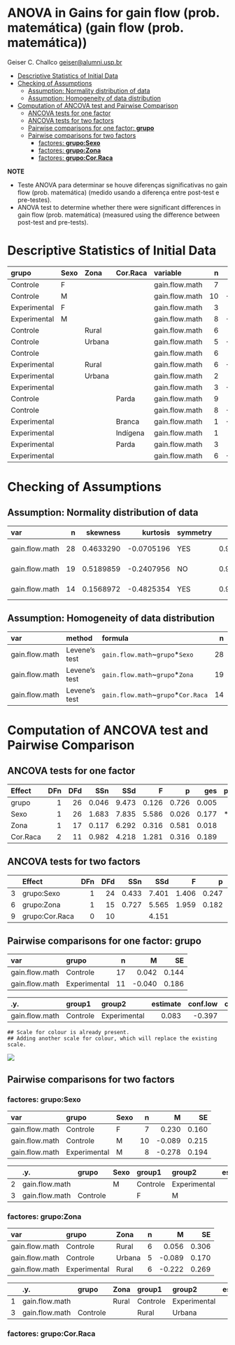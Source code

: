 ANOVA in Gains for gain flow (prob. matemática) (gain flow (prob.
matemática))
================
Geiser C. Challco <geiser@alumni.usp.br>

- [Descriptive Statistics of Initial
  Data](#descriptive-statistics-of-initial-data)
- [Checking of Assumptions](#checking-of-assumptions)
  - [Assumption: Normality distribution of
    data](#assumption-normality-distribution-of-data)
  - [Assumption: Homogeneity of data
    distribution](#assumption-homogeneity-of-data-distribution)
- [Computation of ANCOVA test and Pairwise
  Comparison](#computation-of-ancova-test-and-pairwise-comparison)
  - [ANCOVA tests for one factor](#ancova-tests-for-one-factor)
  - [ANCOVA tests for two factors](#ancova-tests-for-two-factors)
  - [Pairwise comparisons for one factor:
    **grupo**](#pairwise-comparisons-for-one-factor-grupo)
  - [Pairwise comparisons for two
    factors](#pairwise-comparisons-for-two-factors)
    - [factores: **grupo:Sexo**](#factores-gruposexo)
    - [factores: **grupo:Zona**](#factores-grupozona)
    - [factores: **grupo:Cor.Raca**](#factores-grupocorraca)

**NOTE**

- Teste ANOVA para determinar se houve diferenças significativas no gain
  flow (prob. matemática) (medido usando a diferença entre post-test e
  pre-testes).
- ANOVA test to determine whether there were significant differences in
  gain flow (prob. matemática) (measured using the difference between
  post-test and pre-tests).

# Descriptive Statistics of Initial Data

| grupo        | Sexo | Zona   | Cor.Raca | variable       |   n |   mean | median |    min |    max |    sd |    se |    ci |   iqr |
|:-------------|:-----|:-------|:---------|:---------------|----:|-------:|-------:|-------:|-------:|------:|------:|------:|------:|
| Controle     | F    |        |          | gain.flow.math |   7 |  0.230 |  0.389 | -0.444 |  0.778 | 0.424 | 0.160 | 0.392 | 0.444 |
| Controle     | M    |        |          | gain.flow.math |  10 | -0.089 | -0.111 | -0.889 |  1.333 | 0.681 | 0.215 | 0.487 | 0.639 |
| Experimental | F    |        |          | gain.flow.math |   3 |  0.593 |  0.556 |  0.444 |  0.778 | 0.170 | 0.098 | 0.422 | 0.167 |
| Experimental | M    |        |          | gain.flow.math |   8 | -0.278 | -0.278 | -0.889 |  0.444 | 0.548 | 0.194 | 0.458 | 0.917 |
| Controle     |      | Rural  |          | gain.flow.math |   6 |  0.056 |  0.056 | -0.889 |  1.333 | 0.749 | 0.306 | 0.787 | 0.528 |
| Controle     |      | Urbana |          | gain.flow.math |   5 | -0.089 | -0.222 | -0.556 |  0.444 | 0.380 | 0.170 | 0.472 | 0.333 |
| Controle     |      |        |          | gain.flow.math |   6 |  0.139 |  0.417 | -0.889 |  0.778 | 0.653 | 0.267 | 0.686 | 0.764 |
| Experimental |      | Rural  |          | gain.flow.math |   6 | -0.222 | -0.278 | -0.889 |  0.778 | 0.659 | 0.269 | 0.692 | 0.861 |
| Experimental |      | Urbana |          | gain.flow.math |   2 |  0.500 |  0.500 |  0.444 |  0.556 | 0.079 | 0.056 | 0.706 | 0.056 |
| Experimental |      |        |          | gain.flow.math |   3 | -0.037 |  0.222 | -0.778 |  0.444 | 0.651 | 0.376 | 1.617 | 0.611 |
| Controle     |      |        | Parda    | gain.flow.math |   9 |  0.160 |  0.111 | -0.889 |  1.333 | 0.694 | 0.231 | 0.534 | 1.000 |
| Controle     |      |        |          | gain.flow.math |   8 | -0.090 | -0.056 | -0.889 |  0.444 | 0.469 | 0.166 | 0.392 | 0.569 |
| Experimental |      |        | Branca   | gain.flow.math |   1 | -0.778 | -0.778 | -0.778 | -0.778 |       |       |       | 0.000 |
| Experimental |      |        | Indígena | gain.flow.math |   1 |  0.444 |  0.444 |  0.444 |  0.444 |       |       |       | 0.000 |
| Experimental |      |        | Parda    | gain.flow.math |   3 |  0.333 |  0.111 |  0.111 |  0.778 | 0.385 | 0.222 | 0.956 | 0.333 |
| Experimental |      |        |          | gain.flow.math |   6 | -0.185 | -0.222 | -0.889 |  0.556 | 0.662 | 0.270 | 0.694 | 1.139 |

# Checking of Assumptions

## Assumption: Normality distribution of data

| var            |   n |  skewness |   kurtosis | symmetry | statistic | method       |         p | p.signif | normality |
|:---------------|----:|----------:|-----------:|:---------|----------:|:-------------|----------:|:---------|:----------|
| gain.flow.math |  28 | 0.4633290 | -0.0705196 | YES      | 0.9576625 | Shapiro-Wilk | 0.3064864 | ns       | YES       |
| gain.flow.math |  19 | 0.5189859 | -0.2407956 | NO       | 0.9618887 | Shapiro-Wilk | 0.6101061 | ns       | YES       |
| gain.flow.math |  14 | 0.1568972 | -0.4825354 | YES      | 0.9803160 | Shapiro-Wilk | 0.9765959 | ns       | YES       |

## Assumption: Homogeneity of data distribution

| var            | method        | formula                              |   n | df1 | df2 | statistic |         p | p.signif |
|:---------------|:--------------|:-------------------------------------|----:|----:|----:|----------:|----------:|:---------|
| gain.flow.math | Levene’s test | `gain.flow.math`~`grupo`\*`Sexo`     |  28 |   3 |  24 |  1.798359 | 0.1744141 | ns       |
| gain.flow.math | Levene’s test | `gain.flow.math`~`grupo`\*`Zona`     |  19 |   3 |  15 |  1.351773 | 0.2953126 | ns       |
| gain.flow.math | Levene’s test | `gain.flow.math`~`grupo`\*`Cor.Raca` |  14 |   3 |  10 |  1.316628 | 0.3228278 | ns       |

# Computation of ANCOVA test and Pairwise Comparison

## ANCOVA tests for one factor

| Effect   | DFn | DFd |   SSn |   SSd |     F |     p |   ges | p\<.05 |
|:---------|----:|----:|------:|------:|------:|------:|------:|:-------|
| grupo    |   1 |  26 | 0.046 | 9.473 | 0.126 | 0.726 | 0.005 |        |
| Sexo     |   1 |  26 | 1.683 | 7.835 | 5.586 | 0.026 | 0.177 | \*     |
| Zona     |   1 |  17 | 0.117 | 6.292 | 0.316 | 0.581 | 0.018 |        |
| Cor.Raca |   2 |  11 | 0.982 | 4.218 | 1.281 | 0.316 | 0.189 |        |

## ANCOVA tests for two factors

|     | Effect         | DFn | DFd |   SSn |   SSd |     F |     p |   ges | p\<.05 |
|:----|:---------------|----:|----:|------:|------:|------:|------:|------:|:-------|
| 3   | grupo:Sexo     |   1 |  24 | 0.433 | 7.401 | 1.406 | 0.247 | 0.055 |        |
| 6   | grupo:Zona     |   1 |  15 | 0.727 | 5.565 | 1.959 | 0.182 | 0.116 |        |
| 9   | grupo:Cor.Raca |   0 |  10 |       | 4.151 |       |       |       |        |

## Pairwise comparisons for one factor: **grupo**

| var            | grupo        |   n |      M |    SE |
|:---------------|:-------------|----:|-------:|------:|
| gain.flow.math | Controle     |  17 |  0.042 | 0.144 |
| gain.flow.math | Experimental |  11 | -0.040 | 0.186 |

| .y.            | group1   | group2       | estimate | conf.low | conf.high |    se | statistic |     p | p.adj | p.adj.signif |
|:---------------|:---------|:-------------|---------:|---------:|----------:|------:|----------:|------:|------:|:-------------|
| gain.flow.math | Controle | Experimental |    0.083 |   -0.397 |     0.563 | 0.234 |     0.355 | 0.726 | 0.726 | ns           |

    ## Scale for colour is already present.
    ## Adding another scale for colour, which will replace the existing scale.

![](C:/Users/geise/OneDrive/Workspace/WordGen-Stari-2/results/stari-gain.flow.math-Serie-8-ano-gain_files/figure-gfm/unnamed-chunk-18-1.png)<!-- -->

## Pairwise comparisons for two factors

### factores: **grupo:Sexo**

| var            | grupo        | Sexo |   n |      M |    SE |
|:---------------|:-------------|:-----|----:|-------:|------:|
| gain.flow.math | Controle     | F    |   7 |  0.230 | 0.160 |
| gain.flow.math | Controle     | M    |  10 | -0.089 | 0.215 |
| gain.flow.math | Experimental | M    |   8 | -0.278 | 0.194 |

|     | .y.            | grupo    | Sexo | group1   | group2       | estimate | conf.low | conf.high |    se | statistic |     p | p.adj | p.adj.signif |
|:----|:---------------|:---------|:-----|:---------|:-------------|---------:|---------:|----------:|------:|----------:|------:|------:|:-------------|
| 2   | gain.flow.math |          | M    | Controle | Experimental |    0.189 |   -0.379 |     0.757 | 0.274 |     0.689 | 0.498 | 0.498 | ns           |
| 3   | gain.flow.math | Controle |      | F        | M            |    0.319 |   -0.271 |     0.910 | 0.285 |     1.121 | 0.275 | 0.275 | ns           |

### factores: **grupo:Zona**

| var            | grupo        | Zona   |   n |      M |    SE |
|:---------------|:-------------|:-------|----:|-------:|------:|
| gain.flow.math | Controle     | Rural  |   6 |  0.056 | 0.306 |
| gain.flow.math | Controle     | Urbana |   5 | -0.089 | 0.170 |
| gain.flow.math | Experimental | Rural  |   6 | -0.222 | 0.269 |

|     | .y.            | grupo    | Zona  | group1   | group2       | estimate | conf.low | conf.high |    se | statistic |     p | p.adj | p.adj.signif |
|:----|:---------------|:---------|:------|:---------|:-------------|---------:|---------:|----------:|------:|----------:|------:|------:|:-------------|
| 1   | gain.flow.math |          | Rural | Controle | Experimental |    0.278 |   -0.503 |     1.058 | 0.364 |     0.764 | 0.458 | 0.458 | ns           |
| 3   | gain.flow.math | Controle |       | Rural    | Urbana       |    0.144 |   -0.674 |     0.963 | 0.382 |     0.379 | 0.711 | 0.711 | ns           |

### factores: **grupo:Cor.Raca**

